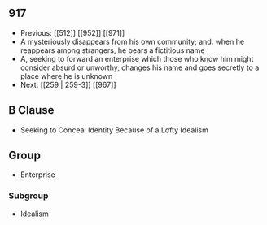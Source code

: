 ## 917
- Previous: [[512]] [[952]] [[971]] 
- A mysteriously disappears from his own community; and. when he reappears among strangers, he bears a fictitious name
- A, seeking to forward an enterprise which those who know him might consider absurd or unworthy, changes his name and goes secretly to a place where he is unknown
- Next: [[259 | 259-3]] [[967]] 

## B Clause
- Seeking to Conceal Identity Because of a Lofty Idealism

## Group
- Enterprise

### Subgroup
- Idealism

